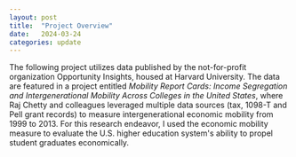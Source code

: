 ```yaml
---
layout: post
title:  "Project Overview"
date:   2024-03-24 
categories: update
---
```


The following project utilizes data published by the not-for-profit organization Opportunity Insights, housed at Harvard University. The data are featured in a project entitled *Mobility Report Cards: Income Segregation and Intergenerational Mobility Across Colleges in the United States*, where Raj Chetty and colleagues leveraged multiple data sources (tax, 1098-T and Pell grant records) to measure intergenerational economic mobility from 1999 to 2013. For this research endeavor, I used the economic mobility measure to evaluate the U.S. higher education system's ability to propel student graduates economically. 